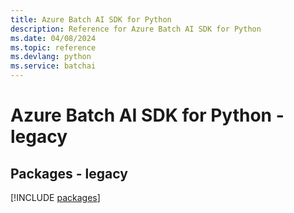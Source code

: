 ```yaml
---
title: Azure Batch AI SDK for Python
description: Reference for Azure Batch AI SDK for Python
ms.date: 04/08/2024
ms.topic: reference
ms.devlang: python
ms.service: batchai
---
```

# Azure Batch AI SDK for Python - legacy
## Packages - legacy
[!INCLUDE [packages](batch-ai-index.md)]